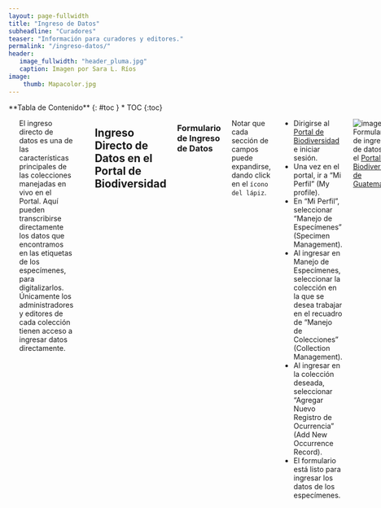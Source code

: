 ```yaml
---
layout: page-fullwidth
title: "Ingreso de Datos"
subheadline: "Curadores"
teaser: "Información para curadores y editores."
permalink: "/ingreso-datos/"
header:
   image_fullwidth: "header_pluma.jpg"
   caption: Imagen por Sara L. Ríos
image: 
    thumb: Mapacolor.jpg 
---
```


<div class="row">
<div class="medium-4 medium-push-8 columns" markdown="1">
<div class="panel radius" markdown="1">
**Tabla de Contenido**
{: #toc }
*  TOC
{:toc}
</div>
</div><!-- /.medium-4.columns -->

<div class="medium-8 medium-pull-4 columns" markdown="1">

---

El ingreso directo de datos es una de las características principales de las colecciones manejadas en vivo en el Portal. Aquí pueden transcribirse directamente los datos que encontramos en las etiquetas de los especímenes, para digitalizarlos. Únicamente los administradores y editores de cada colección tienen acceso a ingresar datos directamente.

---

## Ingreso Directo de Datos en el Portal de Biodiversidad

### Formulario de Ingreso de Datos

Notar que cada sección de campos puede expandirse, dando click en el `ícono del lápiz`.

- Dirigirse al [Portal de Biodiversidad](https://biodiversidad.gt) e iniciar sesión.
- Una vez en el portal, ir a “Mi Perfil” (My profile).
- En “Mi Perfil”, seleccionar “Manejo de Especímenes” (Specimen Management).
- Al ingresar en Manejo de Especímenes, seleccionar la colección en la que se desea trabajar en el recuadro de “Manejo de Colecciones” (Collection Management).
- Al ingresar en la colección deseada, seleccionar “Agregar Nuevo Registro de Ocurrencia” (Add New Occurrence Record).
- El formulario está listo para ingresar los datos de los especímenes.

![image](https://github.com/biodiversidadgt/docs/assets/69399374/9b813683-1541-49fd-9dce-56811ff83c17)
Formulario de ingreso de datos en el [Portal de Biodiversidad de Guatemala](https://biodiversidad.gt).

**Descripción de los Campos de Datos**

El formulario de ingreso del [Portal de Biodiversidad de Guatemala](https://biodiversidad.gt) (y del resto de portales [Symbiota](https://symbiota.org)) está basado en el estándar para datos de biodiversidad Darwin Core. Cada campo debe contener información específica, en cierto formato para cumplir con el estándar. Es importante mencionar que no es necesario rellenar todos los campos si no se conocen. A continuación se describe el contenido de cada uno de los campos del formulario:

`Información del Colector`

- **Catalog number:** Número de catálogo (p.e. ABC0000001). Etiqueta física que se encuentra en el espécimen.
- **Other Catalog Numbers:** Otros números de catálogo contenidos en etiquetas físicas previas asociadas al espécimen.
- **Collector:** Colector principal (uno solo).
- **Date:** Fecha en formato año-mes-día (aaaa-mm-dd con números).
- **Associated collectors:** Del segundo colector en adelante.
- **Verbatim date:** Fecha exactamente como está en la etiqueta (puede tener letras).
- **Calculate End Day of Year [desplegar campo adicional]:** Fecha final (si la colecta fue de más de un día) en formato aaaa-mm-dd (el resto de casillas se rellenan automáticamente).

`Última Identificación`

- **Scientific name:** Nombre científico. Preferiblemente, género y especie. También puede agregarse a nivel de familia, subfamilia, tribu, o solamente género. Los nombres están previamente agregados en la base de datos, el autor y la familia se añadirán automáticamente. Si no aparece un nombre, solicitar al administrador que se añada al árbol taxonómico, no escribirlo directamente en el formulario.
- **Author:** Autor. Se añade automáticamente al agregar el nombre. Si no aparece, notificar al administrador.
- **ID Confidence:** Nivel de confianza en la identificación (de absoluto, a necesita revisión).
- **Family:** Se añade automáticamente al agregar el nombre científico. Si no aparece, añadirlo de forma manual.
- **Identified By:** Nombre del determinador (p.e. J.C. Schuster).
- **Date Identified:** Año de identificación.
- **ID References [desplegar campo adicional]:** Colocar la cita del artículo o libro que contenga la clave o descripción, de estar disponible (muy recomendado).

`Localidad`

- **Country:** País (seleccionar entre las opciones que aparecen).
- **State/Province:** En el caso de Guatemala, departamento (añadir manualmente).
- **County:** Agregar el nombre del municipio (p.e. Purulhá).
- **Municipality:** Dejarlo en blanco.
- **Locality:** Localidad específica, como está indicado en la etiqueta.
- **Location Remarks [desplegar campo adicional]:** Notas muy importantes acerca de la localidad, de existir.
- **Latitude:** Latitud en grados decimales. Revisar el signo (para Guatemala, positivo).
- **Longitud:** Longitud en grados decimales. Revisar el signo (para Guatemala, negativo).
- **Uncertainty:** Error del GPS, si se conoce, o buscarlo con GeoLocate. Debe ser mayor a 0 metros.
- **Datum:** WGS84 es el más utlizado.
- **Verbatim Coordinates:** Coordenadas en grados, minutos y segundos, si se indica de esta forma en la etiqueta (al agregar este tipo de coordenadas, se transforman automáticamente en grados decimales).
- **Elevation in Meters:** Elevación en metros (sólo números).
- **Verbatim Elevation:** Agregar si la elevación está en otro tipo de medida, por ejemplo, pies.
- **Georeferenced By [desplegar campo adicional]:** Nombre de la persona que está añadiendo las coordenadas.
- **Georeference Sources [desplegar campo adicional]:** Fuente de las coordenadas. Si es la etiqueta, colocar “label”. Otras posibles fuentes son “GeoLocate”, “GoogleEarth” o “GoogleMaps”.

`Miscelánea`

- **Habitat:** Tipo de hábitat (p.e. bosque seco).
- **Substrate:** Sustrato (más utilizado para plantas y hongos, pero podría agregarse “hojarasca”, por ejemplo). No es un campo Darwin Core.
- **Notes (Occurrence Remarks):** Datos de la colecta (p.e. trampa de luz cerca de río, colecta nocturna).
- **Life stage:** Adulto, larva.
- **Sex:** Macho, hembra, indeterminado.
- **Sampling Protocol:** Tipo de trampa o protocolo de muestreo (p.e. trampa Malaise, UV light trap, trampa Sherman).

`Curación`

- **Type Status:** Agregar “type”, “paratype”, etc. si el espécimen entra en estas categorías.
- **Basis of Record:** PreservedSpecimen (espécimen preservado). -Los campos “Institution Code”, “Collection Code” se rellenan automáticamente al añadir el registro.

--- 

## Importación de Datos de Fuentes Externas

Si los encargados de colecciones ya cuentan con una base de datos externa, es posible importarla hacia el perfil en el [Portal de Biodiversidad](https://biodiversidad.gt). La importación puede hacerse a partir de archivos de texto, archivos Darwin Core, o mediante una importación directa desde plataformas externas. Únicamente los administradores de las colecciones tienen permisos para importar datos.

### Importación de Archivos de Texto

- Dirigirse al [Portal de Biodiversidad](https://biodiversidad.gt) e iniciar sesión.
- Una vez en el portal, ir a `Mi Perfil` (My profile).
- En “Mi Perfil”, seleccionar `Manejo de Especímenes` (Specimen Management).
- Al ingresar en Manejo de Especímenes, seleccionar la colección en la que se desea trabajar en el recuadro de `Manejo de Colecciones` (Collection Management).
- Al ingresar en la colección deseada, dirigirse al **Panel de Administración** y seleccionar `Importar/Actualizar Registros de Especímenes`.

![PerfilUSCGadmin](https://github.com/biodiversidadgt/docs/assets/69399374/4f382f93-3a82-48bd-815d-79430430dd42)
Panel de Administración en un perfil virtual de colección en el Portal de Biodiversidad.

- En la opción de Importar/Actualizar registros, elegir `Carga rápida de archivos`.
- Cargar un archivo .csv con los [campos requeridos](https://docs.google.com/spreadsheets/d/1umCUAUWjfFIhBObihmrv9zCIyunEb6tK7wB0bm1lCYY/edit#gid=0), o mapear los campos a los aceptados por el Portal (formato DarwinCore).
- Seleccionar `Match on Catalog Number` para evitar duplicados, en caso de que el registro ya estuviera ingresado previamente. Seleccionar “Start Upload” para cargar el archivo.
- Finalmente, seleccionar `Transfer Records to Central Specimen Table`.
- Si los datos fueron cargados correctamente aparecerán los siguientes mensajes. El último debe decir `Upload Procedure Complete`.

</div><!-- /.medium-8.columns -->
</div><!-- /.row -->

